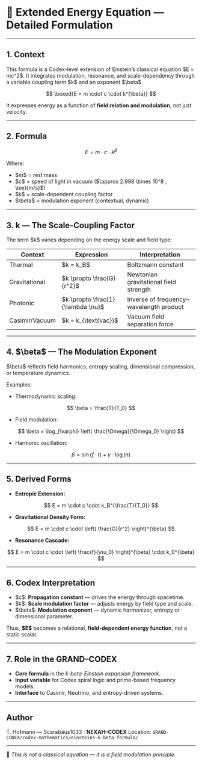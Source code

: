 # 🧒 Extended Energy Equation — Detailed Formulation

---

## 1. Context

This formula is a Codex-level extension of Einstein’s classical equation \$E = mc^2\$. It integrates modulation, resonance, and scale-dependency through a variable coupling term \$k\$ and an exponent \$\beta\$.

$$
\boxed{E = m \cdot c \cdot k^{\beta}}
$$

It expresses energy as a function of **field relation and modulation**, not just velocity.

---

## 2. Formula

$$
E = m \cdot c \cdot k^{\beta}
$$

Where:

* \$m\$ = rest mass
* \$c\$ = speed of light in vacuum (\$\approx 2.998 \times 10^8 , \text{m/s}\$)
* \$k\$ = scale-dependent coupling factor
* \$\beta\$ = modulation exponent (contextual, dynamic)

---

## 3. k — The Scale-Coupling Factor

The term \$k\$ varies depending on the energy scale and field type:

| Context        | Expression                          | Interpretation                          |
| -------------- | ----------------------------------- | --------------------------------------- |
| Thermal        | \$k = k\_B\$                        | Boltzmann constant                      |
| Gravitational  | \$k \propto \frac{G}{r^2}\$         | Newtonian gravitational field strength  |
| Photonic       | \$k \propto \frac{1}{\lambda \nu}\$ | Inverse of frequency–wavelength product |
| Casimir/Vacuum | \$k = k\_{\text{vac}}\$             | Vacuum field separation force           |

---

## 4. \$\beta\$ — The Modulation Exponent

\$\beta\$ reflects field harmonics, entropy scaling, dimensional compression, or temperature dynamics.

Examples:

* Thermodynamic scaling:

$$
\beta = \frac{T}{T_0}
$$

* Field modulation:

$$
\beta = \log_{\varphi} \left( \frac{\Omega}{\Omega_0} \right)
$$

* Harmonic oscillation:

$$
\beta = \sin(f \cdot t) + \gamma \cdot \log(n)
$$

---

## 5. Derived Forms

* **Entropic Extension:**

$$
E = m \cdot c \cdot k_B^{\frac{T}{T_0}}
$$

* **Gravitational Density Form:**

$$
E = m \cdot c \cdot \left( \frac{G}{r^2} \right)^{\beta}
$$

* **Resonance Cascade:**

$$
E = m \cdot c \cdot \left( \frac{f}{\nu_0} \right)^{\beta} \cdot k_0^{\beta}
$$

---

## 6. Codex Interpretation

* \$c\$: **Propagation constant** — drives the energy through spacetime.
* \$k\$: **Scale modulation factor** — adjusts energy by field type and scale.
* \$\beta\$: **Modulation exponent** — dynamic harmonizer, entropy or dimensional parameter.

Thus, **\$E\$** becomes a relational, **field-dependent energy function**, not a static scalar.

---

## 7. Role in the GRAND–CODEX

* **Core formula** in the *k-beta-Einstein expansion framework*.
* **Input variable** for Codex spiral logic and prime-based frequency models.
* **Interface** to Casimir, Neutrino, and entropy-driven systems.

---

## Author

T. Hofmann — Scarabäus1033 · **NEXAH–CODEX**
Location: `GRAND-CODEX/codex-mathematics/einsteins-k-beta-formula/`

---

🟟️ *This is not a classical equation — it is a field modulation principle.*
